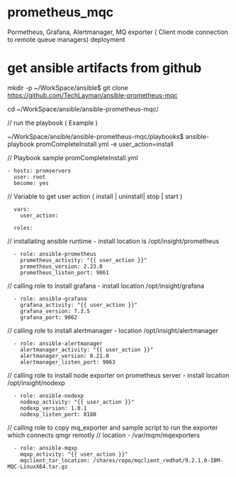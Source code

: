 # prometheus_mqc
Pormetheus, Grafana, Alertmanager, MQ exporter ( Client mode connection to remote queue managers) deployment

# get ansible artifacts from github
mkdir -p ~/WorkSpace/ansible$
git clone https://github.com/TechLayman/ansible-prometheus-mqc

cd ~/WorkSpace/ansible/ansible-prometheus-mqc/

// run the playbook ( Example )

~/WorkSpace/ansible/ansible-prometheus-mqc/playbooks$ ansible-playbook promCompleteInstall.yml -e user_action=install

// Playbook sample promCompleteInstall.yml 

    - hosts: promservers
      user: root 
      become: yes

// Variable to get user action ( install | uninstall| stop | start )  

      vars:
        user_action:

      roles:

// installating ansible runtime - install location is /opt/insight/prometheus

      - role: ansible-prometheus 
        prometheus_activity: "{{ user_action }}"
        prometheus_version: 2.23.0 
        prometheus_listen_port: 9061 
  
// calling role to install grafana - install location /opt/insight/grafana

      - role: ansible-grafana 
        grafana_activity: "{{ user_action }}"
        grafana_version: 7.3.5
        grafana_port: 9062

// calling role to install alertmanager - location /opt/insight/alertmanager

      - role: ansible-alertmanager 
        alertmanager_activity: "{{ user_action }}"
        alertmanager_version: 0.21.0
        alertmanager_listen_port: 9063
      
// calling role to install node exporter on prometheus server - install location /opt/insight/nodexp

      - role: ansible-nodexp 
        nodexp_activity: "{{ user_action }}"
        nodexp_version: 1.0.1
        nodexp_listen_port: 8180
      
// calling role to copy mq_exporter and sample script to run the exporter which connects qmgr remotly
// location - /var/mqm/mqexporters
    
      - role: ansible-mqxp  
        mqxp_activity: "{{ user_action }}"
        mqclient_tar_location: /shares/repo/mqclient_redhat/9.2.1.0-IBM-MQC-LinuxX64.tar.gz

